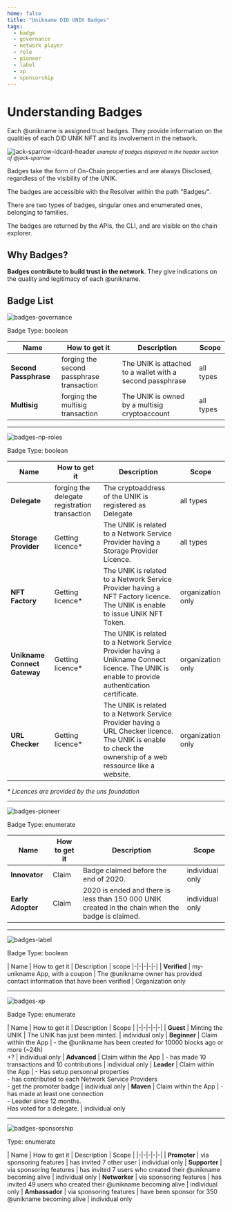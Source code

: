 ```yaml
---
home: false
title: "Unikname DID UNIK Badges"
tags: 
  - badge
  - governance
  - network player
  - role
  - pioneer
  - label
  - xp
  - sponsorship
---
```


# Understanding Badges

Each @unikname is assigned trust badges. They provide information on the qualities of each DID UNIK NFT and its involvement in the network.

![jack-sparrow-idcard-header](./images/did-nft-unik-unikname-jack-sparrow-header-badges.png)
<small>_example of badges displayed in the header section of @jack-sparrow_</small>

Badges take the form of On-Chain properties and are always Disclosed, regardless of the visibility of the UNIK.

The badges are accessible with the Resolver within the path "Badges/".

There are two types of badges, singular ones and enumerated ones, belonging to families.

The badges are returned by the APIs, the CLI, and are visible on the chain explorer.

## Why Badges?

**Badges contribute to build trust in the network**. They give indications on the quality and legitimacy of each @unikname.

## Badge List

![badges-governance](./images/badges-governance.png)

Badge Type: boolean

| Name | How to get it | Description | Scope | 
|-|-|-|-|
| **Second Passphrase** | forging the second passphrase transaction  | The UNIK is attached to a wallet with a second passphrase | all types | 
| **Multisig** | forging the multisig transaction | The UNIK is owned by a multisig cryptoaccount | all types | 


---
![badges-np-roles](./images/badges-np-roles.png)

Badge Type: boolean

| Name | How to get it | Description | Scope | 
|-|-|-|-|
| **Delegate** | forging the delegate registration transaction | The cryptoaddress of the UNIK is registered as Delegate | all types |
| **Storage Provider** | Getting licence* | The UNIK is related to a Network Service Provider having a Storage Provider Licence. | all types |
| **NFT Factory** | Getting licence* | The UNIK is related to a Network Service Provider having a NFT Factory licence. The UNIK is enable to issue UNIK NFT Token. | organization only |
| **Unikname Connect Gateway** | Getting licence* | The UNIK is related to a Network Service Provider having a Unikname Connect licence. The UNIK is enable to provide authentication certificate. | organization only |
| **URL Checker** | Getting licence* | The UNIK is related to a Network Service Provider having a URL Checker licence. The UNIK is enable to check the ownership of a web ressource like a website. | organization only |

_* Licences are provided by the uns foundation_

---
![badges-pioneer](./images/badges-pioneer.png)

Badge Type: enumerate

| Name | How to get it | Description | Scope
|-|-|-|-|
| **Innovator** | Claim | Badge claimed before the end of 2020. | individual only
| **Early Adopter** | Claim | 2020 is ended and there is less than 150 000 UNIK created in the chain when the badge is claimed. | individual only

---
![badges-label](./images/badges-label.png)

Badge Type: boolean

| Name | How to get it | Description | scope 
|-|-|-|-|-|
| **Verified** | my-unikname App, with a coupon | The @unikname owner has provided contact information that have been verified | Organization only 

---
![badges-xp](./images/badges-xp.png)

Badge Type: enumerate

| Name | How to get it | Description | Scope |
|-|-|-|-|-|
| **Guest** | Minting the UNIK | The UNIK has just been minted. | individual only
| **Beginner** | Claim within the App | - the @unikname has been created for 10000 blocks ago or more (~24h) <br/> +? | individual only
| **Advanced** | Claim within the App | - has made 10 transactions and 10 contributions | individual only
| **Leader** | Claim within the App | - Has setup personnal properties <br/> - has contributed to each Network Service Providers <br/> - get the promoter badge | individual only
| **Maven** | Claim within the App |  - has made at least one connection<br/> - Leader since 12 months.<br/> Has voted for a delegate. | individual only

---
![badges-sponsorship](./images/badges-sponsorship.png)

Type: enumerate

| Name | How to get it  | Description | Scope |
|-|-|-|-|-|
| **Promoter** | via sponsoring features | has invited 7 other user | individual only
| **Supporter** | via sponsoring features | has invited 7 users who created their @unikname becoming alive | individual only
| **Networker** | via sponsoring features | has invited 49 users who created their @unikname  becoming alive | individual only
| **Ambassador** | via sponsoring features | have been sponsor for 350 @unikname becoming alive | individual only
